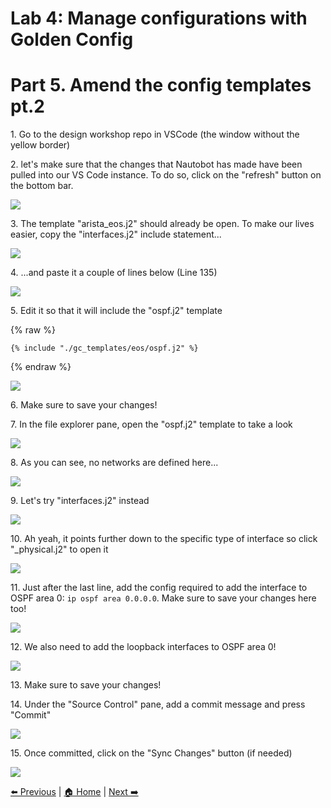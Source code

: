 # Lab 4: Manage configurations with Golden Config
# Part 5. Amend the config templates pt.2


1\. Go to the design workshop repo in VSCode (the window without the yellow border)

2\. let's make sure that the changes that Nautobot has made have been pulled into our VS Code instance. To do so, click on the "refresh" button on the bottom bar.

![](https://ajeuwbhvhr.cloudimg.io/https://colony-recorder.s3.amazonaws.com/files/2025-10-20/4d99ce08-86e8-42b4-be13-3b908146243e/ascreenshot.jpeg?tl_px=0,1606&br_px=1528,2461&force_format=jpeg&q=100&width=1120.0&wat=1&wat_opacity=0.7&wat_gravity=northwest&wat_url=https://colony-recorder.s3.us-west-1.amazonaws.com/images/watermarks/FB923C_standard.png&wat_pad=91,543)


3\. The template "arista_eos.j2" should already be open. To make our lives easier, copy the "interfaces.j2" include statement...

![](https://ajeuwbhvhr.cloudimg.io/https://colony-recorder.s3.amazonaws.com/files/2025-10-20/3abdae58-9fa1-48f3-ba5e-27cd3ba09341/ascreenshot.jpeg?tl_px=599,975&br_px=2319,1936&force_format=jpeg&q=100&width=1120.0)


4\. ...and paste it a couple of lines below (Line 135)

![](https://ajeuwbhvhr.cloudimg.io/https://colony-recorder.s3.amazonaws.com/files/2025-10-20/4f276222-f40b-4a7d-a8dd-e6f513be1768/ascreenshot.jpeg?tl_px=602,1089&br_px=2131,1944&force_format=jpeg&q=100&width=1120.0&wat=1&wat_opacity=0.7&wat_gravity=northwest&wat_url=https://colony-recorder.s3.us-west-1.amazonaws.com/images/watermarks/FB923C_standard.png&wat_pad=417,412)


5\. Edit it so that it will include the "ospf.j2" template

{% raw %}
```jinja
{% include "./gc_templates/eos/ospf.j2" %}
```
{% endraw %}

![](https://ajeuwbhvhr.cloudimg.io/https://colony-recorder.s3.amazonaws.com/files/2025-10-20/c36b0095-1584-43a9-a1b2-eba2ee912816/ascreenshot.jpeg?tl_px=602,1089&br_px=2130,1944&force_format=jpeg&q=100&width=1120.0&wat=1&wat_opacity=0.7&wat_gravity=northwest&wat_url=https://colony-recorder.s3.us-west-1.amazonaws.com/images/watermarks/FB923C_standard.png&wat_pad=524,414)


6\. Make sure to save your changes!


7\. In the file explorer pane, open the "ospf.j2" template to take a look

![](https://ajeuwbhvhr.cloudimg.io/https://colony-recorder.s3.amazonaws.com/files/2025-10-20/f42ac2cd-b436-4cf0-b860-89e8e95ba100/ascreenshot.jpeg?tl_px=0,279&br_px=1528,1134&force_format=jpeg&q=100&width=1120.0&wat=1&wat_opacity=0.7&wat_gravity=northwest&wat_url=https://colony-recorder.s3.us-west-1.amazonaws.com/images/watermarks/FB923C_standard.png&wat_pad=113,276)

8\. As you can see, no networks are defined here...

![](https://ajeuwbhvhr.cloudimg.io/https://colony-recorder.s3.amazonaws.com/files/2025-10-20/974a0e1d-97f7-4a2c-979e-c44442cc938c/ascreenshot.jpeg?tl_px=20,190&br_px=1271,890&force_format=jpeg&q=100&width=1120.0&wat=1&wat_opacity=0.7&wat_gravity=northwest&wat_url=https://colony-recorder.s3.us-west-1.amazonaws.com/images/watermarks/FB923C_standard.png&wat_pad=978,44)

9\. Let's try "interfaces.j2" instead

![](https://ajeuwbhvhr.cloudimg.io/https://colony-recorder.s3.amazonaws.com/files/2025-10-20/73224026-c171-4801-9411-ba32d905d1b6/ascreenshot.jpeg?tl_px=15,209&br_px=1981,1308&force_format=jpeg&q=100&width=1120.0&wat=1&wat_opacity=0.7&wat_gravity=northwest&wat_url=https://colony-recorder.s3.us-west-1.amazonaws.com/images/watermarks/FB923C_standard.png&wat_pad=755,6)


10\. Ah yeah, it points further down to the specific type of interface so click "_physical.j2" to open it

![](https://ajeuwbhvhr.cloudimg.io/https://colony-recorder.s3.amazonaws.com/files/2025-10-20/ae8affc7-b9e5-40bb-b81e-9d7333a3d3be/ascreenshot.jpeg?tl_px=15,203&br_px=1981,1302&force_format=jpeg&q=100&width=1120.0&wat=1&wat_opacity=0.7&wat_gravity=northwest&wat_url=https://colony-recorder.s3.us-west-1.amazonaws.com/images/watermarks/FB923C_standard.png&wat_pad=417,267)

11\. Just after the last line, add the config required to add the interface to OSPF area 0: `ip ospf area 0.0.0.0`. Make sure to save your changes here too!

![](https://ajeuwbhvhr.cloudimg.io/https://colony-recorder.s3.amazonaws.com/files/2025-10-20/c5bbcb9f-d09c-4c9b-a4bd-af4ca21e5f59/ascreenshot.jpeg?tl_px=17,197&br_px=1737,1158&force_format=jpeg&q=100&width=1120.0)

12\. We also need to add the loopback interfaces to OSPF area 0!

![](https://ajeuwbhvhr.cloudimg.io/https://colony-recorder.s3.amazonaws.com/files/2025-10-20/732d8c31-ac1b-444d-9333-be6d2eb89ea5/ascreenshot.jpeg?tl_px=17,207&br_px=1737,1169&force_format=jpeg&q=100&width=1120.0)

13\. Make sure to save your changes!


14\. Under the "Source Control" pane, add a commit message and press "Commit"

![](https://ajeuwbhvhr.cloudimg.io/https://colony-recorder.s3.amazonaws.com/files/2025-10-20/b2f1bce2-29a7-480c-b385-f586500328c6/ascreenshot.jpeg?tl_px=20,205&br_px=1271,904&force_format=jpeg&q=100&width=1120.0&wat=1&wat_opacity=0.7&wat_gravity=northwest&wat_url=https://colony-recorder.s3.us-west-1.amazonaws.com/images/watermarks/FB923C_standard.png&wat_pad=288,183)

15\. Once committed, click on the "Sync Changes" button (if needed)

![](https://ajeuwbhvhr.cloudimg.io/https://colony-recorder.s3.amazonaws.com/files/2025-10-20/4e64d8ca-b3e7-4b0a-bd5d-81e6557bf288/ascreenshot.jpeg?tl_px=0,0&br_px=1965,1098&force_format=jpeg&q=100&width=1120.0&wat=1&wat_opacity=0.7&wat_gravity=northwest&wat_url=https://colony-recorder.s3.us-west-1.amazonaws.com/images/watermarks/FB923C_standard.png&wat_pad=183,220)


[⬅️ Previous](./43.run_nuts_tests_pt.2.md) | [🏠 Home](index.md) | [Next ➡️](./45.fun_with_config_compliance_and_remediation_pt.2.md)
